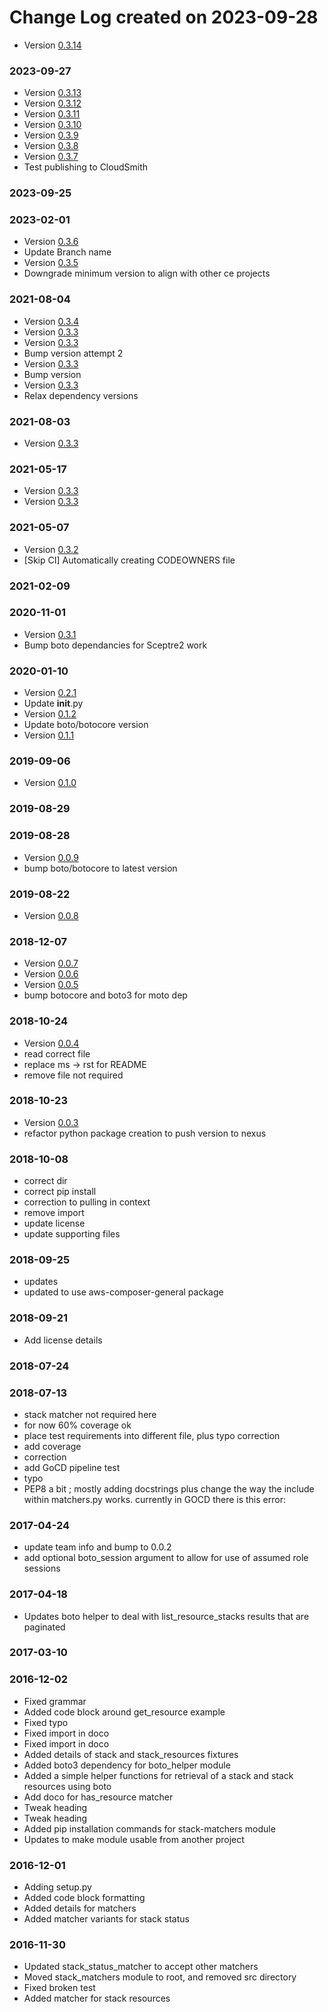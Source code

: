 # Change Log created on 2023-09-28
  * Version [0.3.14](../../releases/tag/0.3.14)

### 2023-09-27
  * Version [0.3.13](../../releases/tag/0.3.13)
  * Version [0.3.12](../../releases/tag/0.3.12)
  * Version [0.3.11](../../releases/tag/0.3.11)
  * Version [0.3.10](../../releases/tag/0.3.10)
  * Version [0.3.9](../../releases/tag/0.3.9)
  * Version [0.3.8](../../releases/tag/0.3.8)
  * Version [0.3.7](../../releases/tag/0.3.7)
  * Test publishing to CloudSmith

### 2023-09-25

### 2023-02-01
  * Version [0.3.6](../../releases/tag/0.3.6)
  * Update Branch name
  * Version [0.3.5](../../releases/tag/0.3.5)
  * Downgrade minimum version to align with other ce projects

### 2021-08-04
  * Version [0.3.4](../../releases/tag/0.3.4)
  * Version [0.3.3](../../releases/tag/0.3.3)
  * Version [0.3.3](../../releases/tag/0.3.3)
  * Bump version attempt 2
  * Version [0.3.3](../../releases/tag/0.3.3)
  * Bump version
  * Version [0.3.3](../../releases/tag/0.3.3)
  * Relax dependency versions

### 2021-08-03
  * Version [0.3.3](../../releases/tag/0.3.3)

### 2021-05-17
  * Version [0.3.3](../../releases/tag/0.3.3)
  * Version [0.3.3](../../releases/tag/0.3.3)

### 2021-05-07
  * Version [0.3.2](../../releases/tag/0.3.2)
  * [Skip CI] Automatically creating CODEOWNERS file

### 2021-02-09

### 2020-11-01
  * Version [0.3.1](../../releases/tag/0.3.1)
  * Bump boto dependancies for Sceptre2 work

### 2020-01-10
  * Version [0.2.1](../../releases/tag/0.2.1)
  * Update __init__.py
  * Version [0.1.2](../../releases/tag/0.1.2)
  * Update boto/botocore version
  * Version [0.1.1](../../releases/tag/0.1.1)

### 2019-09-06
  * Version [0.1.0](../../releases/tag/0.1.0)

### 2019-08-29

### 2019-08-28
  * Version [0.0.9](../../releases/tag/0.0.9)
  * bump boto/botocore to latest version

### 2019-08-22
  * Version [0.0.8](../../releases/tag/0.0.8)

### 2018-12-07
  * Version [0.0.7](../../releases/tag/0.0.7)
  * Version [0.0.6](../../releases/tag/0.0.6)
  * Version [0.0.5](../../releases/tag/0.0.5)
  * bump botocore and boto3 for moto dep

### 2018-10-24
  * Version [0.0.4](../../releases/tag/0.0.4)
  * read correct file
  * replace ms -> rst for README
  * remove file not required

### 2018-10-23
  * Version [0.0.3](../../releases/tag/0.0.3)
  * refactor python package creation to push version to nexus

### 2018-10-08
  * correct dir
  * correct pip install
  * correction to pulling in context
  * remove import
  * update license
  * update supporting files

### 2018-09-25
  * updates
  * updated to use aws-composer-general package

### 2018-09-21
  * Add license details

### 2018-07-24

### 2018-07-13
  * stack matcher not required here
  * for now 60% coverage ok
  * place test requirements into different file, plus typo correction
  * add coverage
  * correction
  * add GoCD pipeline test
  * typo
  * PEP8 a bit ; mostly adding docstrings plus change the way the include within matchers.py works. currently in GOCD there is this error:

### 2017-04-24
  * update team info and bump to 0.0.2
  * add optional boto_session argument to allow for use of assumed role sessions

### 2017-04-18
  * Updates boto helper to deal with list_resource_stacks results that are paginated

### 2017-03-10

### 2016-12-02
  * Fixed grammar
  * Added code block around get_resource example
  * Fixed typo
  * Fixed import in doco
  * Fixed import in doco
  * Added details of stack and stack_resources fixtures
  * Added boto3 dependency for boto_helper module
  * Added a simple helper functions for retrieval of a stack and stack resources using boto
  * Add doco for has_resource matcher
  * Tweak heading
  * Tweak heading
  * Added pip installation commands for stack-matchers module
  * Updates to make module usable from another project

### 2016-12-01
  * Adding setup.py
  * Added code block formatting
  * Added details for matchers
  * Added matcher variants for stack status

### 2016-11-30
  * Updated stack_status_matcher to accept other matchers
  * Moved stack_matchers module to root, and removed src directory
  * Fixed broken test
  * Added matcher for stack resources
